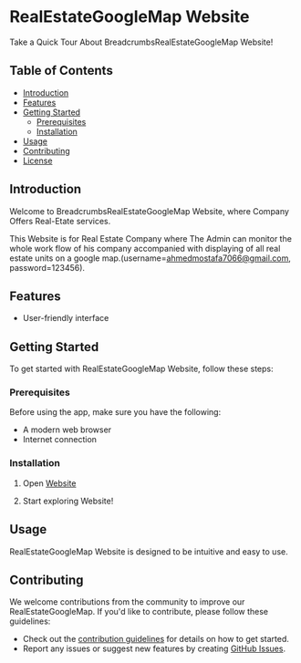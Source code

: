 
# RealEstateGoogleMap Website

Take a Quick Tour About BreadcrumbsRealEstateGoogleMap Website!

## Table of Contents

- [Introduction](#introduction)
- [Features](#features)
- [Getting Started](#getting-started)
  - [Prerequisites](#prerequisites)
  - [Installation](#installation)
- [Usage](#usage)
- [Contributing](#contributing)
- [License](#license)

## Introduction

Welcome to BreadcrumbsRealEstateGoogleMap Website, where Company Offers Real-Etate services.

This Website is for Real Estate Company where The Admin can monitor the whole work flow of 
his company accompanied with displaying of all real estate units on a google 
map.(username=ahmedmostafa7066@gmail.com, password=123456).

## Features

- User-friendly interface

## Getting Started

To get started with RealEstateGoogleMap Website, follow these steps:

### Prerequisites

Before using the app, make sure you have the following:


- A modern web browser
- Internet connection

### Installation

1. Open [Website](https://habibaahmedm-002-site3.atempurl.com/)

2. Start exploring Website!

## Usage

RealEstateGoogleMap Website is designed to be intuitive and easy to use.


## Contributing

We welcome contributions from the community to improve our RealEstateGoogleMap. If you'd like to contribute, please follow these guidelines:

- Check out the [contribution guidelines](CONTRIBUTING.md) for details on how to get started.
- Report any issues or suggest new features by creating [GitHub Issues](https://github.com/ahmedmostafa-cell/RealEstateGoogleMap/issues).


